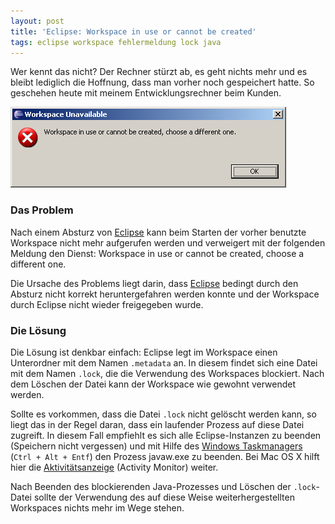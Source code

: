 ```yaml
---
layout: post
title: 'Eclipse: Workspace in use or cannot be created'
tags: eclipse workspace fehlermeldung lock java
---
```


Wer kennt das nicht? Der Rechner stürzt ab, es geht nichts mehr und es bleibt lediglich die Hoffnung, dass man vorher noch gespeichert hatte. So geschehen heute mit meinem Entwicklungsrechner beim Kunden.

![Workspace in use or cannot be created, choose a different one.](/images/2009-08-24/workspace_in_use.png)

### Das Problem

Nach einem Absturz von [Eclipse](http://www.eclipse.org) kann beim Starten der vorher benutzte Workspace nicht mehr aufgerufen werden und verweigert mit der folgenden Meldung den Dienst: Workspace in use or cannot be created, choose a different one.

Die Ursache des Problems liegt darin, dass [Eclipse](http://www.eclipse.org) bedingt durch den Absturz nicht korrekt heruntergefahren werden konnte und der Workspace durch Eclipse nicht wieder freigegeben wurde.

### Die Lösung

Die Lösung ist denkbar einfach: Eclipse legt im Workspace einen Unterordner mit dem Namen `.metadata` an. In diesem findet sich eine Datei mit dem Namen `.lock`, die die Verwendung des Workspaces blockiert. Nach dem Löschen der Datei kann der Workspace wie gewohnt verwendet werden.

Sollte es vorkommen, dass die Datei `.lock` nicht gelöscht werden kann, so liegt das in der Regel daran, dass ein laufender Prozess auf diese Datei zugreift. In diesem Fall empfiehlt es sich alle Eclipse-Instanzen zu beenden (Speichern nicht vergessen) und mit Hilfe des [Windows Taskmanagers](http://en.wikipedia.org/wiki/Windows_Task_Manager) (`Ctrl + Alt + Entf`) den Prozess javaw.exe zu beenden. Bei Mac OS X hilft hier die [Aktivitätsanzeige](http://en.wikipedia.org/wiki/Activity_Monitor) (Activity Monitor) weiter.

Nach Beenden des blockierenden Java-Prozesses und Löschen der `.lock`-Datei sollte der Verwendung des auf diese Weise weiterhergestellten Workspaces nichts mehr im Wege stehen.
